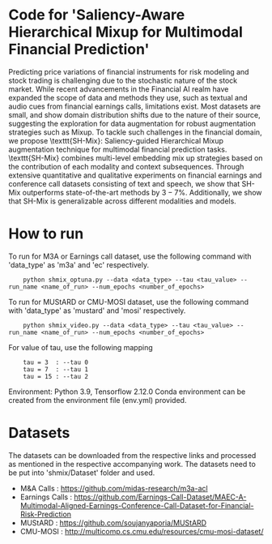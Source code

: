 # Code for 'Saliency-Aware Hierarchical Mixup for Multimodal Financial Prediction'

Predicting price variations of financial instruments for risk modeling and stock trading is challenging due to the stochastic nature of the stock market. While recent advancements in the Financial AI realm have expanded the scope of data and methods they use, such as textual and audio cues from financial earnings calls, limitations exist. Most datasets are small, and show domain distribution shifts due to the nature of their source, suggesting the exploration for data augmentation for robust augmentation strategies such as Mixup. To tackle such challenges in the financial domain, we propose \texttt{SH-Mix}: Saliency-guided Hierarchical Mixup augmentation technique for multimodal financial prediction tasks. \texttt{SH-Mix} combines multi-level embedding mix up strategies based on the contribution of each modality and context subsequences. Through extensive quantitative and qualitative experiments on financial earnings and conference call datasets consisting of text and speech, we show that SH-Mix outperforms state-of-the-art methods by $3-7\%$. Additionally, we show that SH-Mix is generalizable across different modalities and models.

# How to run

To run for M3A or Earnings call dataset, use the following command with 'data_type' as 'm3a' and 'ec' respectively.
```
    python shmix_optuna.py --data <data_type> --tau <tau_value> --run_name <name_of_run> --num_epochs <number_of_epochs>
```

To run for MUStARD or CMU-MOSI dataset, use the following command with 'data_type' as 'mustard' and 'mosi' respectively.
```
    python shmix_video.py --data <data_type> --tau <tau_value> --run_name <name_of_run> --num_epochs <number_of_epochs>
```

For value of tau, use the following mapping
```
    tau = 3  : --tau 0
    tau = 7  : --tau 1
    tau = 15 : --tau 2
```

Environment: Python 3.9, Tensorflow 2.12.0
Conda environment can be created from the environment file (env.yml) provided.

# Datasets

The datasets can be downloaded from the respective links and processed as mentioned in the respective accompanying work. The datasets need to be put into 'shmix/Dataset' folder and used.

* M&A Calls : https://github.com/midas-research/m3a-acl
* Earnings Calls : https://github.com/Earnings-Call-Dataset/MAEC-A-Multimodal-Aligned-Earnings-Conference-Call-Dataset-for-Financial-Risk-Prediction
* MUStARD : https://github.com/soujanyaporia/MUStARD
* CMU-MOSI : http://multicomp.cs.cmu.edu/resources/cmu-mosi-dataset/